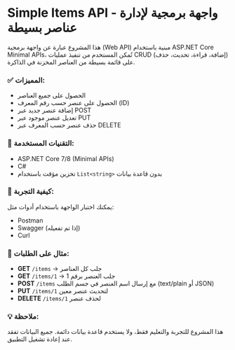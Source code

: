 # Simple Items API - واجهة برمجية لإدارة عناصر بسيطة

هذا المشروع عبارة عن واجهة برمجية (Web API) مبنية باستخدام ASP.NET Core Minimal APIs، تُمكن المستخدم من تنفيذ عمليات CRUD (إضافة، قراءة، تحديث، حذف) على قائمة بسيطة من العناصر المخزنة في الذاكرة.

### ✅ المميزات:

- الحصول على جميع العناصر
- الحصول على عنصر حسب رقم المعرف (ID)
- إضافة عنصر جديد عبر POST
- تعديل عنصر موجود عبر PUT
- حذف عنصر حسب المعرف عبر DELETE

### 🔧 التقنيات المستخدمة:

- ASP.NET Core 7/8 (Minimal APIs)
- C#
- تخزين مؤقت باستخدام `List<string>` بدون قاعدة بيانات

### 🧪 كيفية التجربة:

يمكنك اختبار الواجهة باستخدام أدوات مثل:
- Postman
- Swagger (إذا تم تفعيله)
- Curl

### 📝 مثال على الطلبات:

- **GET** `/items` → جلب كل العناصر
- **GET** `/items/1` → جلب العنصر برقم 1
- **POST** `/items` مع إرسال اسم العنصر في جسم الطلب (text/plain أو JSON)
- **PUT** `/items/1` لتحديث عنصر معين
- **DELETE** `/items/1` لحذف عنصر

### 💡 ملاحظة:
هذا المشروع للتجربة والتعليم فقط، ولا يستخدم قاعدة بيانات دائمة. جميع البيانات تفقد عند إعادة تشغيل التطبيق.
